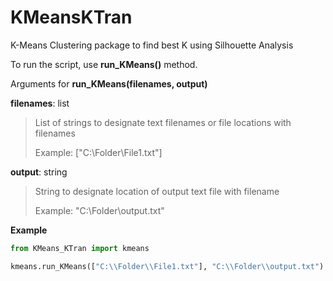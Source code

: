 # KMeansKTran
K-Means Clustering package to find best K using Silhouette Analysis

To run the script, use **run_KMeans()** method.

Arguments for **run_KMeans(filenames, output)**

**filenames**: list

>List of strings to designate text filenames or file locations with filenames
>
>Example: ["C:\\Folder\\File1.txt"]
  
**output**: string

>String to designate location of output text file with filename
>
>Example: "C:\\Folder\\output.txt"

**Example**
```python
from KMeans_KTran import kmeans

kmeans.run_KMeans(["C:\\Folder\\File1.txt"], "C:\\Folder\\output.txt")
```